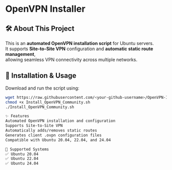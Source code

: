 # OpenVPN Installer

## 🛠️ About This Project
This is an **automated OpenVPN installation script** for Ubuntu servers.  
It supports **Site-to-Site VPN** configuration and **automatic static route management**,  
allowing seamless VPN connectivity across multiple networks.

## 🚀 Installation & Usage
Download and run the script using:
```bash
wget https://raw.githubusercontent.com/<your-github-username>/OpenVPN-Installer/main/Install_OpenVPN_Community.sh
chmod +x Install_OpenVPN_Community.sh
./Install_OpenVPN_Community.sh

✨ Features
Automated OpenVPN installation and configuration
Supports Site-to-Site VPN
Automatically adds/removes static routes
Generates client .ovpn configuration files
Compatible with Ubuntu 20.04, 22.04, and 24.04

📌 Supported Systems
✅ Ubuntu 20.04
✅ Ubuntu 22.04
✅ Ubuntu 24.04
